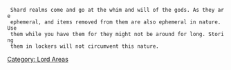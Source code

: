 ` Shard realms come and go at the whim and will of the gods. As they are`  
` ephemeral, and items removed from them are also ephemeral in nature. Use`  
` them while you have them for they might not be around for long. Storing`  
` them in lockers will not circumvent this nature.`

[Category: Lord Areas](Category:_Lord_Areas "wikilink")
